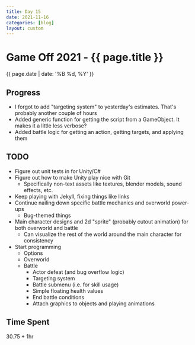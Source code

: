 ```yaml
---
title: Day 15
date: 2021-11-16
categories: [blog]
layout: custom
---
```

# Game Off 2021 - {{ page.title }}
{{ page.date | date: '%B %d, %Y' }}


## Progress

- I forgot to add "targeting system" to yesterday's estimates. That's probably another couple of hours
- Added generic function for getting the script from a GameObject. It makes it a little less verbose?
- Added battle logic for getting an action, getting targets, and applying them

## TODO

- Figure out unit tests in for Unity/C#
- Figure out how to make Unity play nice with Git
  - Specifically non-text assets like textures, blender models, sound effects, etc.
- Keep playing with Jekyll, fixing things like links
- Continue nailing down specific battle mechanics and overworld power-ups
  - Bug-themed things
- Main character designs and 2d "sprite" (probably cutout animation) for both overworld and battle
  - Can visualize the rest of the world around the main character for consistency
- Start programming
  - Options
  - Overworld
  - Battle
    - Actor defeat (and bug overflow logic)
    - Targeting system
    - Battle submenu (i.e. for skill usage)
    - Simple floating health values
    - End battle conditions
    - Attach graphics to objects and playing animations

## Time Spent

30.75 + 1hr